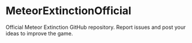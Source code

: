 # MeteorExtinctionOfficial
Official Meteor Extinction GitHub repository. Report issues and post your ideas to improve the game.
